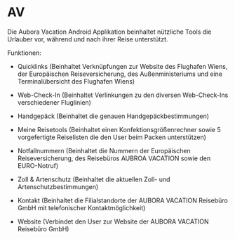 # AV

Die Aubora Vacation Android Applikation beinhaltet nützliche Tools die Urlauber vor, während und nach ihrer Reise unterstützt.

Funktionen:

- Quicklinks (Beinhaltet Verknüpfungen zur Website des Flughafen Wiens, der Europäischen Reiseversicherung, des Außenministeriums
  und eine Terminalübersicht des Flughafen Wiens)
  
- Web-Check-In (Beinhaltet Verlinkungen zu den diversen Web-Check-Ins verschiedener Fluglinien)

- Handgepäck (Beinhaltet die genauen Handgepäckbestimmungen)

- Meine Reisetools (Beinhaltet einen Konfektionsgrößenrechner sowie 5 vorgefertigte Reiselisten die den User beim Packen unterstützen)

- Notfallnummern (Beinhaltet die Nummern der Europäischen Reiseversicherung, des Reisebüros AUBROA VACATION sowie den EURO-Notruf)

- Zoll & Artenschutz (Beinhaltet die aktuellen Zoll- und Artenschutzbestimmungen)

- Kontakt (Beinhaltet die Filialstandorte der AUBORA VACATION Reisebüro GmbH mit telefonischer Kontaktmöglichkeit)

- Website (Verbindet den User zur Website der AUBORA VACATION Reisebüro GmbH)
